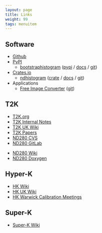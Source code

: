 ```yaml
---
layout: page
title: Links
weight: 99
tags: menuitem
---
```


## Software

- [Github](https://github.com/davehadley?tab=repositories)
- [PyPI](https://pypi.org/user/davehadley/)
  - [bootstraphistogram](https://bootstraphistogram.readthedocs.io) ([pypi](https://pypi.org/project/bootstraphistogram/) / [docs](https://bootstraphistogram.readthedocs.io) / [git](https://github.com/davehadley/bootstraphistogram))
- [Crates.io](https://crates.io/users/davehadley)
  - [ndhistogram](https://crates.io/crates/ndhistogram) ([crate](https://crates.io/crates/ndhistogram) / [docs](https://docs.rs/ndhistogram) / [git](https://github.com/davehadley/ndhistogram))
- Applications
  - [Free Image Converter](https://free-image-converter.davehadley.co.uk/) ([git](https://github.com/davehadley/image-converter))

## T2K

- [T2K.org](http://www.t2k.org/events_listing)
- [T2K Internal Notes](www.t2k.org/docs/technotes/)
- [T2K UK Wiki](http://www.t2kuk.org/wiki/DavidHadley)
- [T2K Papers](http://t2k-experiment.org/publications/)
- [ND280 CVS](http://repo.nd280.org/viewvc)
- [ND280 GitLab](https://git.t2k.org/nd280)
<!-- - [ND280 Bugzilla](http://bugzilla.nd280.org) -->
- [ND280 Wiki](https://git.t2k.org/nd280/wiki/nd280-wiki/-/wikis/home)
- [ND280 Doxygen](http://hep.lancs.ac.uk/nd280Doc/)

<!-- * [ND280 LXR](https://repo.nd280.org/lxr) -->

## Hyper-K

- [HK Wiki](https://wiki.hyperk.org)
- [HK UK Wiki](https://wiki.uk.hyperk.org)
- [HK Warwick Calibration Meetings](https://indico.uk.hyperk.org/category/25/)
<!-- * [HK Warwick Calibration Meetings](https://wiki.uk.hyperk.org/WarwickCalibrationMeetings) -->

## Super-K

- [Super-K Wiki](https://www-sk.icrr.u-tokyo.ac.jp/)

<!-- ## WATCHMAN

- [UK Group Meetings](https://ntpc.ucllnl.org/rrm/index.php/UK_group_meetings)
- [UK Simulations](https://ntpc.ucllnl.org/rrm/index.php/UK_SAS) -->
